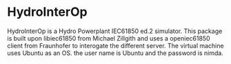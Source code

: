 # HydroInterOp
HydroInterOp is a Hydro Powerplant IEC61850 ed.2 simulator.
This package is built upon libiec61850 from Michael Zillgith and uses a openiec61850 client from Fraunhofer to interogate the different server.
The virtual machine uses Ubuntu as an OS. the user name is Ubuntu and the password is nimda. 
